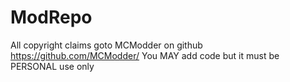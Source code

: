 ModRepo
=======
All copyright claims goto MCModder on github
https://github.com/MCModder/
You MAY add code but it must be PERSONAL use only
